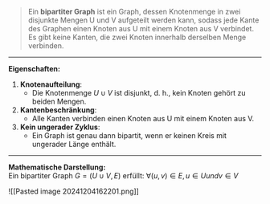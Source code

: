 >Ein **bipartiter Graph** ist ein Graph, dessen Knotenmenge in zwei disjunkte Mengen U und V aufgeteilt werden kann, sodass jede Kante des Graphen einen Knoten aus U mit einem Knoten aus V verbindet.  
Es gibt keine Kanten, die zwei Knoten innerhalb derselben Menge verbinden.

---

**Eigenschaften:**

1. **Knotenaufteilung**:
    - Die Knotenmenge $U∪V$ ist disjunkt, d. h., kein Knoten gehört zu beiden Mengen.
2. **Kantenbeschränkung**:
    - Alle Kanten verbinden einen Knoten aus U mit einem Knoten aus V.
3. **Kein ungerader Zyklus**:
    - Ein Graph ist genau dann bipartit, wenn er keinen Kreis mit ungerader Länge enthält.

---

**Mathematische Darstellung:**  
Ein bipartiter Graph $G=(U∪V,E)$ erfüllt:
$∀(u,v)∈E, u∈U und v∈V$

![[Pasted image 20241204162201.png]]


